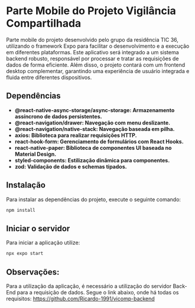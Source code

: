 # Parte Mobile do Projeto Vigilância Compartilhada

Parte mobile do projeto desenvolvido pelo grupo da residência TIC 36, utilizando o framework Expo para facilitar o desenvolvimento e a execução em diferentes plataformas. Este aplicativo será integrado a um sistema backend robusto, responsável por processar e tratar as requisições de dados de forma eficiente. Além disso, o projeto contará com um frontend desktop complementar, garantindo uma experiência de usuário integrada e fluida entre diferentes dispositivos.

## Dependências

- **@react-native-async-storage/async-storage: Armazenamento assíncrono de dados persistentes.**
- **@react-navigation/drawer: Navegação com menu deslizante.**
- **@react-navigation/native-stack: Navegação baseada em pilha.**
- **axios: Biblioteca para realizar requisições HTTP.**
- **react-hook-form: Gerenciamento de formulários com React Hooks.**
- **react-native-paper: Biblioteca de componentes UI baseada no Material Design.**
- **styled-components: Estilização dinâmica para componentes.**
- **zod: Validação de dados e schemas tipados.**


## Instalação

Para instalar as dependências do projeto, execute o seguinte comando:

```bash
npm install
```

## Iniciar o servidor
Para iniciar a aplicação utilize:

```bash
npx expo start
```

## Observações:
Para a utilização da aplicação, é necessário a utilização do servidor Back-End para a requisição de dados. Segue o link abaixo, onde há todas os requisitos:
https://github.com/Ricardo-1991/vicomp-backend


